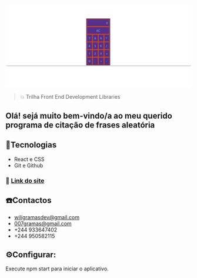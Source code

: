 ![preview](./js-calculator.png)


> 💥 Trilha Front End Development Libraries

## Olá! sejá muito bem-vindo/a ao meu querido programa de citação de frases aleatória 

## 🚀Tecnologias 

- React e CSS
- Git e Github

 ### 🤙 [Link do site](https://wiligramasdev-js-calculator.netlify.app/)

## ☎️Contactos
- wiligramasdev@gmail.com
- 007gramas@gmail.com
- +244 933647402
- +244 950582115

## ⚙️Configurar:
Execute npm start para iniciar o aplicativo.
